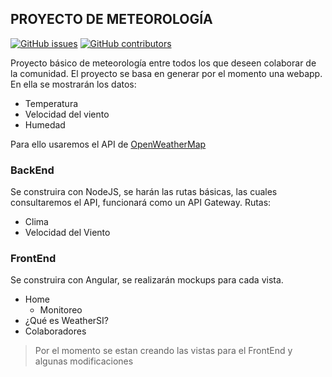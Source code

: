 ## PROYECTO DE METEOROLOGÍA
[![GitHub issues](https://img.shields.io/github/issues/Naereen/StrapDown.js.svg)](https://GitHub.com/WeatherSI/issues/) [![GitHub contributors](https://img.shields.io/github/contributors/Naereen/StrapDown.js.svg)](https://GitHub.com/WeatherSI/graphs/contributors/)

Proyecto básico de meteorología entre todos los que deseen colaborar de la comunidad. El proyecto se basa en generar por el momento una webapp.
En ella se mostrarán los datos:
- Temperatura
- Velocidad del viento
- Humedad

Para ello usaremos el API de [OpenWeatherMap](https://openweathermap.org)

### BackEnd
Se construira con NodeJS, se harán las rutas básicas, las cuales consultaremos el API, funcionará como un API Gateway.
Rutas:
- Clima
- Velocidad del Viento 

### FrontEnd
Se construira con Angular, se realizarán mockups para cada vista.
- Home
  - Monitoreo
- ¿Qué es WeatherSI?
- Colaboradores

> Por el momento se estan creando las vistas para el FrontEnd y algunas modificaciones
